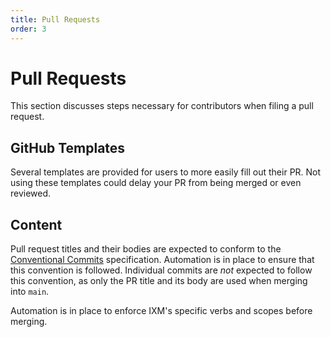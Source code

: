 ```yaml
---
title: Pull Requests
order: 3
---
```


# Pull Requests

This section discusses steps necessary for contributors when filing a pull
request.

## GitHub Templates

Several templates are provided for users to more easily fill out their PR. Not
using these templates could delay your PR from being merged or even reviewed.

## Content

Pull request titles and their bodies are expected to conform to the
[Conventional Commits] specification. Automation is in place to ensure that
this convention is followed. Individual commits are *not* expected to follow
this convention, as only the PR title and its body are used when merging into
`main`.

Automation is in place to enforce IXM's specific verbs and scopes before
merging.

[Conventional Commits]: https://www.conventionalcommits.org/en/v1.0.0/
